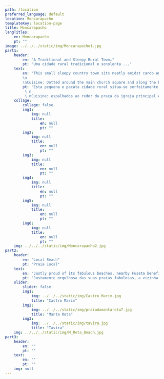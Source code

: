 ```yaml
---
path: /location
preferred_language: default
location: Moncarapacho
templateKey: location-page
title: Moncarapacho
langTitles:
    en: Moncarapacho
    pt: ""
image: ../../../static/img/Moncarapacho1.jpg
part1: 
    header: 
        en: "A Traditional and Sleepy Rural Town…"
        pt: "Uma cidade rural tradicional e sonolenta ..."
    text: 
        en: "This small sleepy country town sits neatly amidst carob and olive laden countryside under the watchful eye of the Cerro de São Miguel whose hilltop views offer tremendous panoramic vistas across swathes of central and eastern Algarve. Traditional and very much a busy working town, Moncarapacho provides for all needs with a selection of local shops and services.
        \n
        \nCuisine: Dotted around the main church square and along the busy main street, a handful of restaurants offer enticing menus, often with dish of the day options. For seafood, head to Fuzeta where the fresh daily catch is grilled at colourful unpretentious quayside eateries."
        pt: "Esta pequena e pacata cidade rural situa-se perfeitamente no meio de uma paisagem repleta de alfarrobeiras e oliveiras, sob o olhar atento do Cerro de São Miguel, cujas vistas do topo da colina oferecem vistas panorâmicas fantásticas sobre faixas do centro e leste do Algarve. Tradicional e movimentada cidade de trabalho, Moncarapacho atende a todas as necessidades com uma seleção de comércio e serviços locais.
         \ n
         \ nCuisine: espalhados ao redor da praça da igreja principal e ao longo da movimentada rua principal, vários restaurantes oferecem menus atraentes, geralmente com opções de pratos do dia. Para frutos do mar, dirija-se à Fuzeta, onde o peixe fresco do dia é grelhado em restaurantes coloridos e despretensiosos no cais."
    collage:
        collage: false
        img1: 
            img: null
            title: 
                en: null
                pt: ""
        img2: 
            img: null
            title: 
                en: null
                pt: ""
        img3: 
            img: null
            title: 
                en: null
                pt: ""
        img4: 
            img: null
            title: 
                en: null
                pt: ""
        img5: 
            img: null
            title: 
                en: null
                pt: ""
        img6: 
            img: null
            title: 
                en: null
                pt: ""
    img: ../../../static/img/Moncarapacho2.jpg
part2:
    header: 
        en: "Local Beach"
        pt: "Praia Local"
    text: 
        en: "Justly proud of its fabulous beaches, nearby Fuseta benefits from both a sheltered lagoon side beach and an extensive island beach of sun kissed sands, easily reached via short ferry crossing from the atmospheric quayside."
        pt: "Justamente orgulhosa das suas praias fabulosas, a vizinha Fuseta beneficia de uma praia protegida junto à lagoa e de uma extensa praia insular de areias banhadas pelo sol, facilmente alcançada através de uma curta travessia de ferry desde o atmosférico cais."
    slider:
        slider: false
        img1: 
            img: ../../../static/img/Castro_Marim.jpg
            title: "Castro Marim"
        img2: 
            img: ../../../static/img/praiadamantarota7.jpg
            title: "Manta Rota"
        img3: 
            img: ../../../static/img/tavira.jpg
            title: "Tavira"
    img: ../../../static/img/M_Rota_Beach.jpg
part3:
    header: 
        en: ""
        pt: ""
    text: 
        en: ""
        pt: ""
    img: null
---
```

